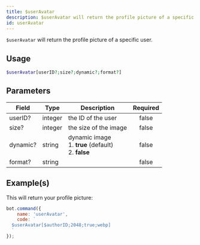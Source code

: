 ```yaml
---
title: $userAvatar
description: $userAvatar will return the profile picture of a specific user.
id: userAvatar
---
```


`$userAvatar` will return the profile picture of a specific user.

## Usage

```php
$userAvatar[userID?;size?;dynamic?;format?]
```

## Parameters

| Field    | Type    | Description                                                    | Required |
|----------|---------|----------------------------------------------------------------|:--------:|
| userID?  | integer | the ID of the user                                             |  false   |
| size?    | integer | the size of the image                                          |  false   |
| dynamic? | string  | dynamic image <br /> 1. **true** (default) <br /> 2. **false** |  false   |
| format?  | string  |                                                                |  false   |

## Example(s)

This will return your profile picture:

```javascript
bot.command({
    name: 'userAvatar',
    code: `
  $userAvatar[$authorID;2048;true;webp]
  `
});
```
